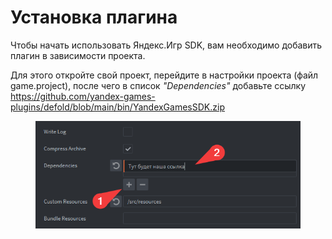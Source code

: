 # Установка плагина

Чтобы начать использовать Яндекс.Игр SDK, вам необходимо добавить плагин в зависимости проекта.

Для этого откройте свой проект, перейдите в настройки проекта (файл game.project), после чего в список _"Dependencies"_ добавьте ссылку https://github.com/yandex-games-plugins/defold/blob/main/bin/YandexGamesSDK.zip

<figure><img src="assets/image (2).png" alt=""><figcaption></figcaption></figure>
